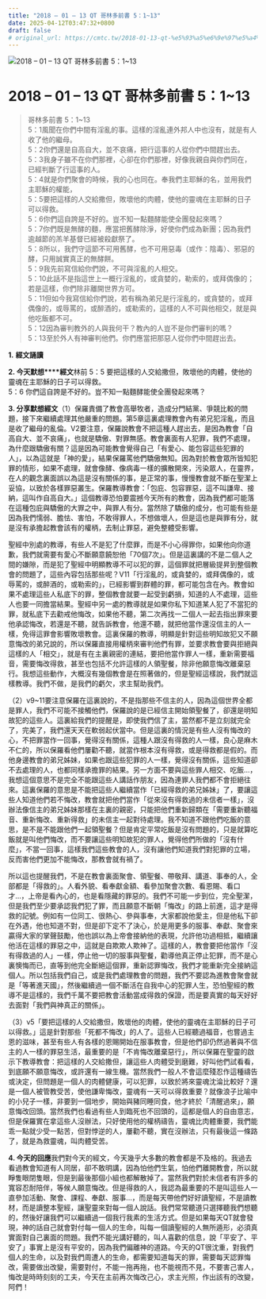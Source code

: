 ```yaml
---
title: "2018 – 01 – 13 QT 哥林多前書 5：1~13"
date: 2025-04-12T03:47:32+0800
draft: false
# original_url: https://cmtc.tw/2018-01-13-qt-%e5%93%a5%e6%9e%97%e5%a4%9a%e5%89%8d%e6%9b%b8-5%ef%bc%9a113
---
```


![2018 – 01 – 13 QT 哥林多前書 5：1\~13](/images/qt.jpg   "2018 – 01 – 13 QT 哥林多前書 5：1\~13")

# 2018 – 01 – 13 QT 哥林多前書 5：1\~13

> 哥林多前書 5：1\~13  
> 5：1風聞在你們中間有淫亂的事。這樣的淫亂連外邦人中也沒有，就是有人收了他的繼母。  
> 5：2你們還是自高自大，並不哀痛，把行這事的人從你們中間趕出去。  
> 5：3我身子雖不在你們那裡，心卻在你們那裡，好像我親自與你們同在，已經判斷了行這事的人。  
> 5：4就是你們聚會的時候，我的心也同在。奉我們主耶穌的名，並用我們主耶穌的權能，  
> 5：5要把這樣的人交給撒但，敗壞他的肉體，使他的靈魂在主耶穌的日子可以得救。  
> 5：6你們這自誇是不好的。豈不知一點麵酵能使全團發起來嗎？  
> 5：7你們既是無酵的麵，應當把舊酵除淨，好使你們成為新團；因為我們逾越節的羔羊基督已經被殺獻祭了。  
> 5：8所以，我們守這節不可用舊酵，也不可用惡毒（或作：陰毒）、邪惡的酵，只用誠實真正的無酵餅。  
> 5：9我先前寫信給你們說，不可與淫亂的人相交。  
> 5：10此話不是指這世上一概行淫亂的，或貪婪的，勒索的，或拜偶像的；若是這樣，你們除非離開世界方可。  
> 5：11但如今我寫信給你們說，若有稱為弟兄是行淫亂的，或貪婪的，或拜偶像的，或辱罵的，或醉酒的，或勒索的，這樣的人不可與他相交，就是與他吃飯都不可。  
> 5：12因為審判教外的人與我何干？教內的人豈不是你們審判的嗎？  
> 5：13至於外人有神審判他們。你們應當把那惡人從你們中間趕出去。

**1.** **經文誦讀**

**2. 今天默想****經文**林前 5：5 要把這樣的人交給撒但，敗壞他的肉體，使他的靈魂在主耶穌的日子可以得救。  
5：6 你們這自誇是不好的。豈不知一點麵酵能使全團發起來嗎？

**3. 分享默想經文**（1）保羅責備了教會高舉牧者，造成分門結黨、爭競比較的問題，接下來繼續處理其他嚴重的問題。第5章這裏處理教會內有弟兄犯淫亂，而且是收了繼母的亂倫。V2要注意，保羅說教會不把這種人趕出去，是因為教會「自高自大、並不哀痛」，也就是驕傲、對罪無感。教會裏面有人犯罪，我們不處理，為什麼跟驕傲有關？這是因為可能教會覺得自己「有愛心、能包容這些犯罪的人」，以為這就是「神的愛」，結果保羅罵他們驕傲無知。因為對於教會眾所皆知犯罪的情形，如果不處理，就會像酵、像病毒一樣的擴散開來，污染眾人，在靈界，在人的觀念裏面誤以為這是沒有關係的事，是正常的事，慢慢教會就不斷在聖潔上妥協，以致於各樣罪惡叢生。保羅教導教會：「包庇、包容罪惡，這不叫謙卑、接納，這叫作自高自大。」這個教導恐怕要震撼今天所有的教會，因為我們都可能落在這種包庇與驕傲的大罪之中，與罪人有分。當然除了驕傲的成分，也可能有些是因為我們懦弱、膽怯、害怕，不敢得罪人，不想做壞人，但是這也是與罪有分，就是沒有承擔起教會該有的權柄，去制止罪惡，避免整體受影響。

聖經中別處的教導，有些人不是犯了什麼罪，而是不小心得罪你，如果他向你道歉，我們就需要有愛心不斷願意饒恕他「70個7次」。但是這裏講的不是二個人之間的嫌隙，而是犯了聖經中明顯教導不可以犯的罪，這個罪就把層級提昇到整個教會的問題了，這些內容包括那些呢？V11「行淫亂的，或貪婪的，或拜偶像的，或辱罵的，或醉酒的，或勒索的」，已經影響到群體的罪，都可能包含在內。教會如果不處理這些人私底下的罪，整個教會就要一起受到虧損，知道的人不處理，這些人也要一同擔當結果。聖經中另一處的教導就是如果你私下知道某人犯了不當犯的罪，就私底下去勸戒他悔改，如果他不聽，第二次再找一二個人一起去指出罪來要他承認悔改，若還是不聽，就告訴教會，他還不聽，就把他當作還沒信主的人一樣，免得這罪會影響敗壞教會。這裏保羅的教導，明顯是針對這些明知故犯又不願意悔改的弟兄說的，所以保羅直接用權柄來審判他們有罪，並要求教會要與拒絕與這樣的人「相交」，就是有在主裏親密的連結，要把他當作罪人一樣，重新需要福音，需要悔改得救，甚至也包括不允許這樣的人領聖餐，除非他願意悔改離棄惡行。我想這些動作，大概沒有幾個教會是在照著做的，但是聖經這樣說，我們就這樣教導。我們不做，是我們的虧欠，求主幫助我們。

（2）v9\~11要注意保羅在這裏說的，不是指那些不信主的人，因為這個世界全都是罪人，我們不可能不接觸他們，保羅說的是已經信主開始領聖餐了，卻還是明知故犯的這些人。這裏給我們的提醒是，即使我們信了主，當然都不是立刻就完全了，完美了，我們還天天在軟弱起伏當中。但是這裏的情況是有些人沒有悔改的心，不把罪當作一回事，覺得沒有關係，這種人跟沒有得救的人一樣，良心是麻木不仁的，所以保羅看他們屢勸不聽，就當作根本沒有得救，或是得救都是假的。而他身邊教會的弟兄姊妹，如果也跟這些犯罪的人一樣，覺得沒有關係，這些知道卻不去處理的人，也都同樣承擔罪的結果。另一方面不要與這些罪人相交、吃飯…，我想這個意思不是完全不能跟這些人講話作朋友，因為連罪人我們都不會拒絕往來。這裏保羅的意思是不能把這些人繼續當作「已經得救的弟兄姊妹」了，要讓這些人知道他們若不悔改，教會就把他們當作「從來沒有得救過的未信者一樣」，沒辦法像信主的弟兄姊妹那樣在主裏的親密，只能把他們重新歸類在「需要重新聽福音、重新悔改、重新得救」的未信主一起對待處理。我不知道不跟他們吃飯的意思，是不是不能跟他們一起領聖餐？但是肯定平常吃飯是沒有問題的，只是就算吃飯就是叫他們悔改，而不要讓這些明知故犯的罪人，覺得他們所做的「沒有什麼」，不當一回事，這樣我們這些教會的人，沒有讓他們知道我們對犯罪的立場，反而害他們更加不能悔改，那教會就有禍了。

所以這也提醒我們，不是在教會裏面聚會、領聖餐、帶敬拜、講道、事奉的人，全部都是「得救的」。人看外貌、看奉獻金額、看參加聚會次數、看恩賜、看口才…，上帝是看內心的，也是看隱藏的罪惡的。我們不可能一步到位，完全聖潔，但是我們至少要承認我們犯了罪，而且願意不斷朝「悔改」的路上前進，這才是得救的記號。例如有一位同工、很熱心、參與事奉，大家都說他愛主，但是他私下卻在外遇，他也知道不對，但是卻下定不了決心，於是用更多的服事、奉獻、聚會來贏得大家的掌聲鼓勵，他也誤以為上帝會接納他的表現，允許他功過相抵，繼續讓他活在這樣的罪惡之中，這就是自欺欺人欺神了。這樣的人，教會要把他當作「沒有得救過的人」一樣，停止他一切的服事與聖餐，勸導他真正停止犯罪，而不是心裏懊悔而已，直等到他完全斷絕這個罪，重新認罪悔改，我們才能重新完全接納這個人。所以包括我們自己，或是我們處理教會的問題，我們不要認為進教會聚會就是「等著進天國」，然後繼續過一個不斷活在自我中心的犯罪人生，恐怕聖經的教導不是這樣的，我們千萬不要把教會活動當成得救的保證，而是要真實的每天好好去面對「我們與神真正的關係」。

（3）v5「要把這樣的人交給撒但，敗壞他的肉體，使他的靈魂在主耶穌的日子可以得救。」這是針對那些「死都不悔改」的人了。這些人已經聽過福音，也嘗過主恩的滋味，甚至有些人有各樣的恩賜開始在服事教會，但是他們卻仍然過著與不信主的人一樣的罪惡生活，最重要的是「不肯悔改離棄惡行」，所以保羅在聖靈的啟示下教導教會：把這樣的人交給撒但，讓這些人肉體受到磨難，好叫他們試看看，到底願不願意悔改，或許還有一線生機。當然我們一般人不會這麼殘忍作這種禱告或決定，但問題是一個人的肉體健康，可以犯罪，以致於將來靈魂沈淪比較好？還是一個人被管教受苦，使他謙卑悔改，靈魂有一天可以得救重要？就像浪子比喻中的小兒子一樣，非要到一個地步，開始與豬同睡同食，他才終於「清醒過來」，願意悔改回頭。當然我們也看過有些人到臨死也不回頭的，這都是個人的自由意志，但是保羅實在拿這些人沒辦法，只好使用他的權柄禱告，靈魂比肉體重要，我們能乖一點就少受一點苦，但對悖逆的人，屢勸不聽，實在沒辦法，只有最後這一條路了，就是為救靈魂，叫肉體受苦。

**4. 今天的回應**我們對今天的經文，今天幾乎大多數的教會都是不及格的。我過去看過教會知道有人同居，卻不敢明講，因為怕他們生氣，怕他們離開教會，所以就睜隻眼閉隻眼，但是到最後那個小組也都解散掉了。當然我們對於未信者有許多的寬容忍耐陪伴，等候人願意悔改。但是得救的人，我認為最重要的不是叫這些人一直參加活動、聚會、課程、奉獻、服事…，而是每天帶他們好好讀聖經，不是讀教材，而是讀整本聖經，讓聖靈來對每一個人說話。我們常常聽道只選擇聽我們想聽的，然後好讓我們可以繼續過一個我行我素的生活方式。但是如果每天QT就會發現，神的話自己就會對付每一個人的生命，叫每一個讀聖經的人無所遁形，必須真實面對自己裏面的問題。我們不能光講好聽的，叫人喜歡的信息，說「平安了、平安了」事實上是沒有平安的，因為我們偏離神的道路。今天的QT很沈重，對我們個人的生命，以及對我們周遭人的生命，都需要知道每天的罪，需要每天認罪悔改，需要做出改變，需要對付，不能一拖再拖，也不能視而不見，不要害己害人，悔改是時時刻刻的工夫，今天在主前再次悔改己心，求主光照，作出該有的改變，阿們！